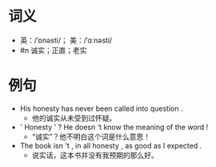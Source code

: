 # 词义
- 英：/ˈɒnəsti/； 美：/ˈɑːnəsti/
- #n 诚实；正直；老实
# 例句
- His honesty has never been called into question .
	- 他的诚实从未受到过怀疑。
- ' Honesty ' ? He doesn 't know the meaning of the word !
	- “诚实”？他不明白这个词是什么意思！
- The book isn 't , in all honesty , as good as I expected .
	- 说实话，这本书并没有我预期的那么好。
